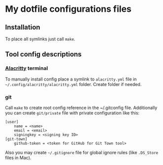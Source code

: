 # My dotfile configurations files

## Installation

To place all symlinks just call `make`.

## Tool config descriptions

### [Alacritty](https://github.com/jwilm/alacritty) terminal

To manually install config place a symlink to `alacritty.yml` file in
`~/.config/alacritty/alacritty.yml` folder. Create folder if needed.

### git

Call `make` to create root config reference in the ~/.gitconfig file.
Additionally you can create `git/private` file with private configuration like this:

```git
[user]
	name = <name>
	email = <email>
	signingkey = <signing key ID>
[git-town]
	github-token = <token for GitHub for Git Town tool>
```

Also you may create `~/.gitignore` file for global ignore rules (like `.DS_Store` files in Mac).
